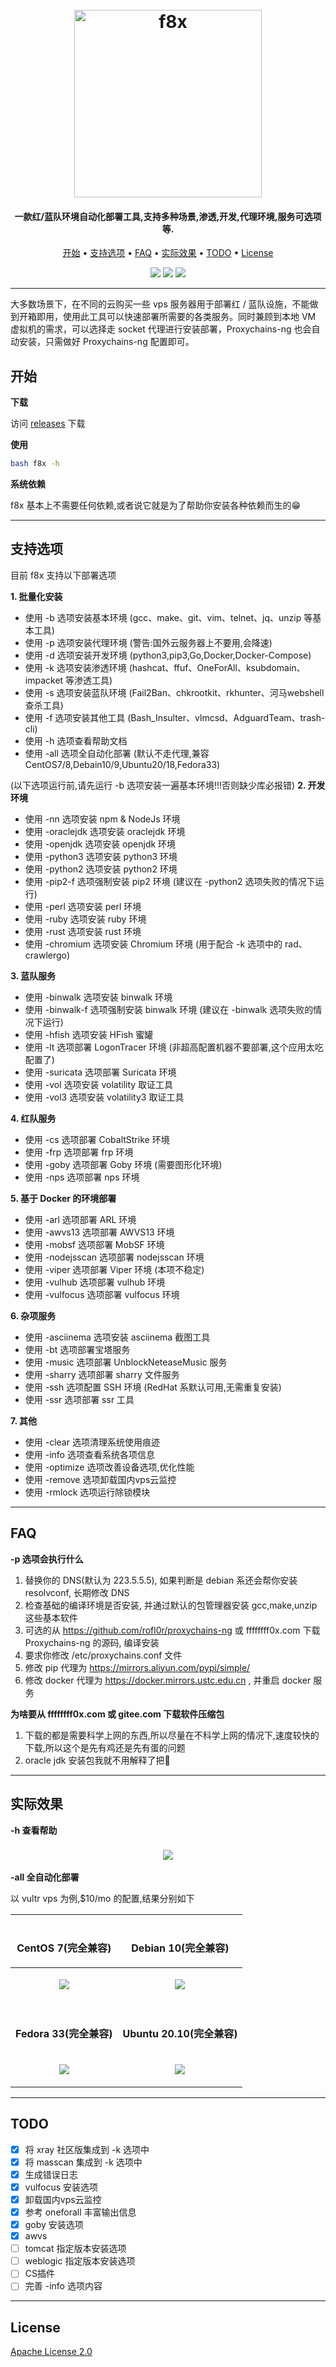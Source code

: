 <h1 align="center">
  <br>
  <img src="./assets/img/banner.png" width="300px" alt="f8x">
</h1>

<h4 align="center">一款红/蓝队环境自动化部署工具,支持多种场景,渗透,开发,代理环境,服务可选项等.</h4>

<p align="center">
  <a href="#开始">开始</a> •
  <a href="#支持选项">支持选项</a> •
  <a href="#faq">FAQ</a> •
  <a href="#实际效果">实际效果</a> •
  <a href="#todo">TODO</a> •
  <a href="#license">License</a>
</p>

<p align="center">
    <img src="https://img.shields.io/badge/Category-automation-red.svg">
    <img src="https://img.shields.io/github/release/ffffffff0x/f8x"></a>
    <img src="https://github.com/ffffffff0x/f8x/workflows/dev/badge.svg">
</p>

---

大多数场景下，在不同的云购买一些 vps 服务器用于部署红 / 蓝队设施，不能做到开箱即用，使用此工具可以快速部署所需要的各类服务。同时兼顾到本地 VM 虚拟机的需求，可以选择走 socket 代理进行安装部署，Proxychains-ng 也会自动安装，只需做好 Proxychains-ng 配置即可。

## 开始

**下载**

访问 [releases](https://github.com/ffffffff0x/f8x/releases) 下载

**使用**
```bash
bash f8x -h
```

**系统依赖**

f8x 基本上不需要任何依赖,或者说它就是为了帮助你安装各种依赖而生的😁

---

## 支持选项

目前 f8x 支持以下部署选项

**1. 批量化安装**
- 使用 -b 选项安装基本环境        (gcc、make、git、vim、telnet、jq、unzip 等基本工具)
- 使用 -p 选项安装代理环境        (警告:国外云服务器上不要用,会降速)
- 使用 -d 选项安装开发环境        (python3,pip3,Go,Docker,Docker-Compose)
- 使用 -k 选项安装渗透环境        (hashcat、ffuf、OneForAll、ksubdomain、impacket 等渗透工具)
- 使用 -s 选项安装蓝队环境        (Fail2Ban、chkrootkit、rkhunter、河马webshell查杀工具)
- 使用 -f 选项安装其他工具        (Bash_Insulter、vlmcsd、AdguardTeam、trash-cli)
- 使用 -h 选项查看帮助文档
- 使用 -all 选项全自动化部署      (默认不走代理,兼容 CentOS7/8,Debain10/9,Ubuntu20/18,Fedora33)

(以下选项运行前,请先运行 -b 选项安装一遍基本环境!!!否则缺少库必报错)
**2. 开发环境**
- 使用 -nn 选项安装 npm & NodeJs 环境
- 使用 -oraclejdk 选项安装 oraclejdk 环境
- 使用 -openjdk 选项安装 openjdk 环境
- 使用 -python3 选项安装 python3 环境
- 使用 -python2 选项安装 python2 环境
- 使用 -pip2-f 选项强制安装 pip2 环境          (建议在 -python2 选项失败的情况下运行)
- 使用 -perl 选项安装 perl 环境
- 使用 -ruby 选项安装 ruby 环境
- 使用 -rust 选项安装 rust 环境
- 使用 -chromium 选项安装 Chromium 环境        (用于配合 -k 选项中的 rad、crawlergo)

**3. 蓝队服务**
- 使用 -binwalk 选项安装 binwalk 环境
- 使用 -binwalk-f 选项强制安装 binwalk 环境    (建议在 -binwalk 选项失败的情况下运行)
- 使用 -hfish 选项安装 HFish 蜜罐
- 使用 -lt 选项部署 LogonTracer 环境           (非超高配置机器不要部署,这个应用太吃配置了)
- 使用 -suricata 选项部署 Suricata 环境
- 使用 -vol 选项安装 volatility 取证工具
- 使用 -vol3 选项安装 volatility3 取证工具

**4. 红队服务**
- 使用 -cs 选项部署 CobaltStrike 环境
- 使用 -frp 选项部署 frp 环境
- 使用 -goby 选项部署 Goby 环境                (需要图形化环境)
- 使用 -nps 选项部署 nps 环境

**5. 基于 Docker 的环境部署**
- 使用 -arl 选项部署 ARL 环境
- 使用 -awvs13 选项部署 AWVS13 环境
- 使用 -mobsf 选项部署 MobSF 环境
- 使用 -nodejsscan 选项部署 nodejsscan 环境
- 使用 -viper 选项部署 Viper 环境              (本项不稳定)
- 使用 -vulhub 选项部署 vulhub 环境
- 使用 -vulfocus 选项部署 vulfocus 环境

**6. 杂项服务**
- 使用 -asciinema 选项安装 asciinema 截图工具
- 使用 -bt 选项部署宝塔服务
- 使用 -music 选项部署 UnblockNeteaseMusic 服务
- 使用 -sharry 选项部署 sharry 文件服务
- 使用 -ssh 选项配置 SSH 环境                  (RedHat 系默认可用,无需重复安装)
- 使用 -ssr 选项部署 ssr 工具

**7. 其他**
- 使用 -clear 选项清理系统使用痕迹
- 使用 -info 选项查看系统各项信息
- 使用 -optimize 选项改善设备选项,优化性能
- 使用 -remove 选项卸载国内vps云监控
- 使用 -rmlock 选项运行除锁模块

---

## FAQ

**-p 选项会执行什么**

1. 替换你的 DNS(默认为 223.5.5.5), 如果判断是 debian 系还会帮你安装 resolvconf, 长期修改 DNS
2. 检查基础的编译环境是否安装, 并通过默认的包管理器安装 gcc,make,unzip 这些基本软件
3. 可选的从 https://github.com/rofl0r/proxychains-ng 或 ffffffff0x.com 下载 Proxychains-ng 的源码, 编译安装
4. 要求你修改 /etc/proxychains.conf 文件
5. 修改 pip 代理为 https://mirrors.aliyun.com/pypi/simple/
6. 修改 docker 代理为 https://docker.mirrors.ustc.edu.cn , 并重启 docker 服务

**为啥要从 ffffffff0x.com 或 gitee.com 下载软件压缩包**

1. 下载的都是需要科学上网的东西,所以尽量在不科学上网的情况下,速度较快的下载,所以这个是先有鸡还是先有蛋的问题
2. oracle jdk 安装包我就不用解释了把🤣

---

## 实际效果

**-h 查看帮助**

<h3 align="center">
  <img src="./assets/img/1.png"></a>
</h3>

**-all 全自动化部署**

以 vultr vps 为例,$10/mo 的配置,结果分别如下

| <br><b><p align="center">CentOS 7(完全兼容)</p> | <br><b><p align="center">Debian 10(完全兼容)</p> |
| - | - |
| <p align="center"><a href="https://asciinema.org/a/387124"><img src="https://asciinema.org/a/387124.svg" /></p></a> | <p align="center"><a href="https://asciinema.org/a/387123"><img src="https://asciinema.org/a/387123.svg" /></p></a> |
| <br><b><p align="center">Fedora 33(完全兼容)</p> | <br><b><p align="center">Ubuntu 20.10(完全兼容)</p> |
| <p align="center"><a href="https://asciinema.org/a/391443"><img src="https://asciinema.org/a/391443.svg" /></p></a> | <p align="center"><a href="https://asciinema.org/a/391433"><img src="https://asciinema.org/a/391433.svg" /></p></a> |

---

## TODO

- [x] 将 xray 社区版集成到 -k 选项中
- [x] 将 masscan 集成到 -k 选项中
- [x] 生成错误日志
- [x] vulfocus 安装选项
- [x] 卸载国内vps云监控
- [x] 参考 oneforall 丰富输出信息
- [x] goby 安装选项
- [x] awvs
- [ ] tomcat 指定版本安装选项
- [ ] weblogic 指定版本安装选项
- [ ] CS插件
- [ ] 完善 -info 选项内容

---

## License

[Apache License 2.0](https://github.com/ffffffff0x/f8x/blob/main/LICENSE)
